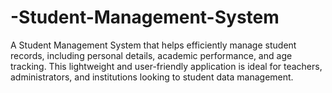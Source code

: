 # -Student-Management-System
A Student Management System that helps efficiently manage student records, including personal details, academic performance, and age tracking. This lightweight and user-friendly application is ideal for teachers, administrators, and institutions looking to student data management.

